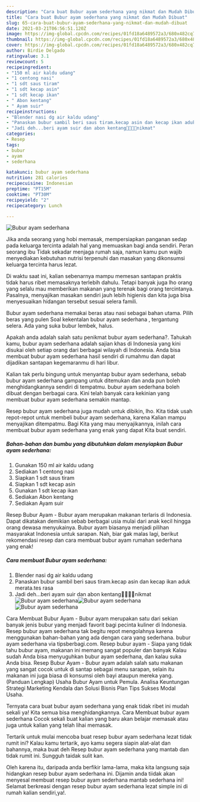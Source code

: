 ```yaml
---
description: "Cara buat Bubur ayam sederhana yang nikmat dan Mudah Dibuat"
title: "Cara buat Bubur ayam sederhana yang nikmat dan Mudah Dibuat"
slug: 65-cara-buat-bubur-ayam-sederhana-yang-nikmat-dan-mudah-dibuat
date: 2021-03-21T06:56:51.120Z
image: https://img-global.cpcdn.com/recipes/01fd18a6489572a3/680x482cq70/bubur-ayam-sederhana-foto-resep-utama.jpg
thumbnail: https://img-global.cpcdn.com/recipes/01fd18a6489572a3/680x482cq70/bubur-ayam-sederhana-foto-resep-utama.jpg
cover: https://img-global.cpcdn.com/recipes/01fd18a6489572a3/680x482cq70/bubur-ayam-sederhana-foto-resep-utama.jpg
author: Birdie Delgado
ratingvalue: 3.1
reviewcount: 5
recipeingredient:
- "150 ml air kaldu udang"
- "1 centong nasi"
- "1 sdt saus tiram"
- "1 sdt kecap asin"
- "1 sdt kecap ikan"
- " Abon kentang"
- " Ayam suir"
recipeinstructions:
- "Blender nasi dg air kaldu udang"
- "Panaskan bubur sambil beri saus tiram.kecap asin dan kecap ikan aduk merata.tes rasa"
- "Jadi deh...beri ayam suir dan abon kentang🤗🤤🤤🤤nikmat"
categories:
- Resep
tags:
- bubur
- ayam
- sederhana

katakunci: bubur ayam sederhana 
nutrition: 281 calories
recipecuisine: Indonesian
preptime: "PT15M"
cooktime: "PT30M"
recipeyield: "2"
recipecategory: Lunch

---
```



![Bubur ayam sederhana](https://img-global.cpcdn.com/recipes/01fd18a6489572a3/680x482cq70/bubur-ayam-sederhana-foto-resep-utama.jpg)

Jika anda seorang yang hobi memasak, mempersiapkan panganan sedap pada keluarga tercinta adalah hal yang memuaskan bagi anda sendiri. Peran seorang ibu Tidak sekadar menjaga rumah saja, namun kamu pun wajib menyediakan kebutuhan nutrisi terpenuhi dan masakan yang dikonsumsi keluarga tercinta harus lezat.

Di waktu  saat ini, kalian sebenarnya mampu memesan santapan praktis tidak harus ribet memasaknya terlebih dahulu. Tetapi banyak juga lho orang yang selalu mau memberikan makanan yang terenak bagi orang tercintanya. Pasalnya, menyajikan masakan sendiri jauh lebih higienis dan kita juga bisa menyesuaikan hidangan tersebut sesuai selera famili. 

Bubur ayam sederhana memakai beras atau nasi sebagai bahan utama. Pilih beras yang pulen Soal kekentalan bubur ayam sederhana , tergantung selera. Ada yang suka bubur lembek, halus.

Apakah anda adalah salah satu penikmat bubur ayam sederhana?. Tahukah kamu, bubur ayam sederhana adalah sajian khas di Indonesia yang kini disukai oleh setiap orang dari berbagai wilayah di Indonesia. Anda bisa membuat bubur ayam sederhana hasil sendiri di rumahmu dan dapat dijadikan santapan kegemaranmu di hari libur.

Kalian tak perlu bingung untuk menyantap bubur ayam sederhana, sebab bubur ayam sederhana gampang untuk ditemukan dan anda pun boleh menghidangkannya sendiri di tempatmu. bubur ayam sederhana boleh dibuat dengan berbagai cara. Kini telah banyak cara kekinian yang membuat bubur ayam sederhana semakin mantap.

Resep bubur ayam sederhana juga mudah untuk dibikin, lho. Kita tidak usah repot-repot untuk membeli bubur ayam sederhana, karena Kalian mampu menyajikan ditempatmu. Bagi Kita yang mau menyajikannya, inilah cara membuat bubur ayam sederhana yang enak yang dapat Kita buat sendiri.

<!--inarticleads1-->

##### Bahan-bahan dan bumbu yang dibutuhkan dalam menyiapkan Bubur ayam sederhana:

1. Gunakan 150 ml air kaldu udang
1. Sediakan 1 centong nasi
1. Siapkan 1 sdt saus tiram
1. Siapkan 1 sdt kecap asin
1. Gunakan 1 sdt kecap ikan
1. Sediakan  Abon kentang
1. Sediakan  Ayam suir


Resep Bubur Ayam - Bubur ayam merupakan makanan terlaris di Indonesia. Dapat dikatakan demikian sebab berbagai usia mulai dari anak kecil hingga orang dewasa menyukainya. Bubur ayam biasanya menjadi pilihan masyarakat Indonesia untuk sarapan. Nah, biar gak malas lagi, berikut rekomendasi resep dan cara membuat bubur ayam rumahan sederhana yang enak! 

<!--inarticleads2-->

##### Cara membuat Bubur ayam sederhana:

1. Blender nasi dg air kaldu udang
1. Panaskan bubur sambil beri saus tiram.kecap asin dan kecap ikan aduk merata.tes rasa
1. Jadi deh...beri ayam suir dan abon kentang🤗🤤🤤🤤nikmat
<img src="https://img-global.cpcdn.com/steps/03dabbf601c0da7b/160x128cq70/bubur-ayam-sederhana-langkah-memasak-3-foto.jpg" alt="Bubur ayam sederhana"><img src="https://img-global.cpcdn.com/steps/90debf1437a7b270/160x128cq70/bubur-ayam-sederhana-langkah-memasak-3-foto.jpg" alt="Bubur ayam sederhana"><img src="https://img-global.cpcdn.com/steps/095f06acd2c7982c/160x128cq70/bubur-ayam-sederhana-langkah-memasak-3-foto.jpg" alt="Bubur ayam sederhana">

Cara Membuat Bubur Ayam - Bubur ayam merupakan satu dari sekian banyak jenis bubur yang menjadi favorit bagi pecinta kuliner di Indonesia. Resep bubur ayam sederhana tak begitu repot mengolahnya karena menggunakan bahan-bahan yang ada dengan cara yang sederhana. bubur ayam sederhana via tipsberbagi.com. Resep bubur ayam - Siapa yang tidak tahu bubur ayam, makanan ini memang sangat populer dan banyak Kalau sudah Anda bisa menyuguhkan bubur ayam sederhana, dan kalau suka Anda bisa. Resep Bubur Ayam - Bubur ayam adalah salah satu makanan yang sangat cocok untuk di santap sebagai menu sarapan, selain itu makanan ini juga biasa di konsumsi oleh bayi ataupun mereka yang. (Panduan Lengkap) Usaha Bubur Ayam untuk Pemula. Analisa Keuntungan Strategi Marketing Kendala dan Solusi Bisnis Plan Tips Sukses Modal Usaha. 

Ternyata cara buat bubur ayam sederhana yang enak tidak ribet ini mudah sekali ya! Kita semua bisa menghidangkannya. Cara Membuat bubur ayam sederhana Cocok sekali buat kalian yang baru akan belajar memasak atau juga untuk kalian yang telah lihai memasak.

Tertarik untuk mulai mencoba buat resep bubur ayam sederhana lezat tidak rumit ini? Kalau kamu tertarik, ayo kamu segera siapin alat-alat dan bahannya, maka buat deh Resep bubur ayam sederhana yang mantab dan tidak rumit ini. Sungguh taidak sulit kan. 

Oleh karena itu, daripada anda berfikir lama-lama, maka kita langsung saja hidangkan resep bubur ayam sederhana ini. Dijamin anda tiidak akan menyesal membuat resep bubur ayam sederhana mantab sederhana ini! Selamat berkreasi dengan resep bubur ayam sederhana lezat simple ini di rumah kalian sendiri,ya!.

